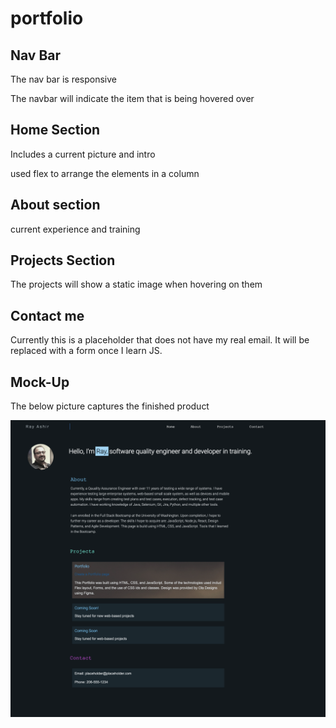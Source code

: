 # portfolio

## Nav Bar
The nav bar is responsive

The navbar will indicate the item that is being hovered over

## Home Section
Includes a current picture and intro 

used flex to arrange the elements in a column

## About section 
current experience and training

## Projects Section
The projects will show a static image when hovering on them

## Contact me
Currently this is a placeholder that does not have my real email. It will be replaced with a form once I learn JS. 

## Mock-Up

The below picture captures the finished product

![portfolio demo](./assets/images/websiteShot.png)